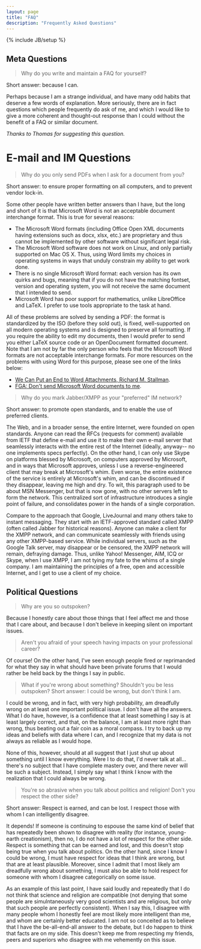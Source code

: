 ```yaml
---
layout: page
title: "FAQ"
description: "Frequently Asked Questions"
---
```

{% include JB/setup %}

## Meta Questions ##
> Why do you write and maintain a FAQ for yourself?

Short answer: because I can.

Perhaps because I am a strange individual, and have many odd habits that deserve
a few words of explanation. More seriously, there are in fact questions which
people frequently do ask of me, and which I would like to give a more coherent
and thought-out response than I could without the benefit of a FAQ or similar
document.

*Thanks to Thomas for suggesting this question.*

# E-mail and IM Questions #
> Why do you only send PDFs when I ask for a document from you?

Short answer: to ensure proper formatting on all computers, and to prevent
vendor lock-in.

Some other people have written better answers than I have, but the long and
short of it is that Microsoft Word is not an acceptable document interchange
format. This is true for several reasons:

- The Microsoft Word formats (including Office Open XML documents having
  extensions such as docx, xlsx, etc.) are proprietary and thus cannot be
  implemented by other software without significant legal risk.
- The Microsoft Word software does not work on Linux, and only partially
  supported on Mac OS X. Thus, using Word limits my choices in operating systems
  in ways that unduly constrain my ability to get work done.
- There is no single Microsoft Word format: each version has its own quirks and
  bugs, meaning that if you do not have the matching fontset, version and
  operating system, you will not receive the same document that I intended to
  send.
- Microsoft Word has poor support for mathematics, unlike LibreOffice and LaTeX.
  I prefer to use tools appropriate to the task at hand.

All of these problems are solved by sending a PDF: the format is standardized by the ISO (before they sold out), is fixed, well-supported on all modern operating systems and is designed to preserve all formatting. If you require the ability to edit my documents, then I would prefer to send you either LaTeX source code or an OpenDocument formatted document.
Note that I am not by far the only person who feels that the Microsoft Word formats are not  acceptable interchange formats. For more resources on the problems with using Word for this purpose, please see one of the links below:

- [We Can Put an End to Word Attachments, Richard M. Stallman](http://www.gnu.org/philosophy/no-word-attachments.html).
- [FGA: Don't send Microsoft Word documents to me](http://homepage.ntlworld.com/jonathan.deboynepollard/FGA/dont-send-word-documents.html).

> Why do you mark Jabber/XMPP as your "preferred" IM network?

Short answer: to promote open standards, and to enable the use of preferred clients.

The Web, and in a broader sense, the entire Internet, were founded on open standards. Anyone can read the RFCs (requests for comment) available from IETF that define e-mail and use it to make their own e-mail server that seamlessly interacts with the entire rest of the Internet (ideally, anyway-- no one implements specs perfectly). On the other hand, I can only use Skype on platforms blessed by Microsoft, on computers approved by Microsoft, and in ways that Microsoft approves, unless I use a reverse-engineered client that may break at Microsoft's whim. Even worse, the entire existence of the service is entirely at Microsoft's whim, and can be discontinued if they disappear, leaving me high and dry. To wit, this paragraph used to be about MSN Messenger, but that is now gone, with no other servers left to form the network. This centralized sort of infrastructure introduces a single point of failure, and consolidates power in the hands of a single corporation.

Compare to the approach that Google, LiveJournal and many others take to instant messaging. They start with an IETF-approved standard called XMPP (often called Jabber for historical reasons). Anyone can make a client for the XMPP network, and can communicate seamlessly with friends using any other XMPP-based service. While individual servers, such as the Google Talk server, may disappear or be censored, the XMPP network will remain, defraying damage. Thus, unlike Yahoo! Messenger, AIM, ICQ or Skype, when I use XMPP, I am not tying my fate to the whims of a single company. I am maintaining the principles of a free, open and accessible Internet, and I get to use a client of my choice.

## Political Questions ##
> Why are you so outspoken?

Because I honestly care about those things that I feel affect me and those that I care about, and because I don't believe in keeping silent on important issues.

> Aren't you afraid of your speech having impacts on your professional career?

Of course! On the other hand, I've seen enough people fired or reprimanded for what they say in what should have been private forums that I would rather be held back by the things I say in public.

> What if you're wrong about something? Shouldn't you be less outspoken?
Short answer: I could be wrong, but don't think I am.

I could be wrong, and in fact, with very high probability, am dreadfully wrong on at least one important political issue. I don't have all the answers. What I do have, however, is a confidence that at least something I say is at least largely correct, and that, on the balance, I am at least more right than wrong, thus beating out a fair coin as a moral compass. I try to back up my ideas and beliefs with data where I can, and I recognize that my data is not always as reliable as I would hope.

None of this, however, should at all suggest that I just shut up about something until I know everything. Were I to do that, I'd never talk at all... there's no subject that I have complete mastery over, and there never will be such a subject. Instead, I simply say what I think I know with the realization that I could always be wrong.

> You're so abrasive when you talk about politics and religion! Don't you respect the other side?

Short answer: Respect is earned, and can be lost. I respect those with whom I can intelligently disagree.

It depends! If someone is continuing to espouse the same kind of belief that has repeatedly been shown to disagree with reality (for instance, young-earth creationism), then no, I do not have a lot of respect for the other side. Respect is something that can be earned and lost, and this doesn't stop being true when you talk about politics. On the other hand, since I know I could be wrong, I must have respect for ideas that I think are wrong, but that are at least plausible. Moreover, since I admit that I most likely am dreadfully wrong about something, I must also be able to hold respect for someone with whom I disagree categorically on some issue.

As an example of this last point, I have said loudly and repeatedly that I do not think that science and religion are compatible (not denying that some people are simulntaneously very good scientists and are religious, but only that such people are perfectly consistent). When I say this, I disagree with many people whom I honestly feel are most likely more intelligent than me, and whom are certainly better educated. I am not so conceited as to believe that I have the be-all-end-all answer to the debate, but I do happen to think that facts are on my side. This doesn't keep me from respecting my friends, peers and superiors who disagree with me vehemently on this issue.

